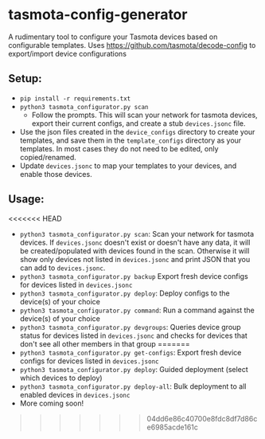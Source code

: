 # tasmota-config-generator
A rudimentary tool to configure your Tasmota devices based on configurable templates.
Uses https://github.com/tasmota/decode-config to export/import device configurations

## Setup:
- `pip install -r requirements.txt`
- `python3 tasmota_configurator.py scan`
    - Follow the prompts. This will scan your network for tasmota devices, export their current configs, and create a stub `devices.jsonc` file.
- Use the json files created in the `device_configs` directory to create your templates, and save them in the `template_configs` directory as your templates. In most cases they do not need to be edited, only copied/renamed.
- Update `devices.jsonc` to map your templates to your devices, and enable those devices.

## Usage:
<<<<<<< HEAD
* `python3 tasmota_configurator.py scan`: Scan your network for tasmota devices. If `devices.jsonc` doesn't exist or doesn't have any data, it will be created/populated with devices found in the scan. Otherwise it will show only devices not listed in `devices.jsonc` and print JSON that you can add to `devices.jsonc`.
* `python3 tasmota_configurator.py backup` Export fresh device configs for devices listed in `devices.jsonc`
* `python3 tasmota_configurator.py deploy`: Deploy configs to the device(s) of your choice
* `python3 tasmota_configurator.py command`: Run a command against the device(s) of your choice
* `python3 tasmota_configurator.py devgroups`: Queries device group status for devices listed in `devices.jsonc` and checks for devices that don't see all other members in that group
=======
* `python3 tasmota_configurator.py get-configs`: Export fresh device configs for devices listed in `devices.jsonc`
* `python3 tasmota_configurator.py deploy`: Guided deployment (select which devices to deploy)
* `python3 tasmota_configurator.py deploy-all`: Bulk deployment to all enabled devices in `devices.jsonc`
* More coming soon!
>>>>>>> 04dd6e86c40700e8fdc8df7d86ce6985acde161c
